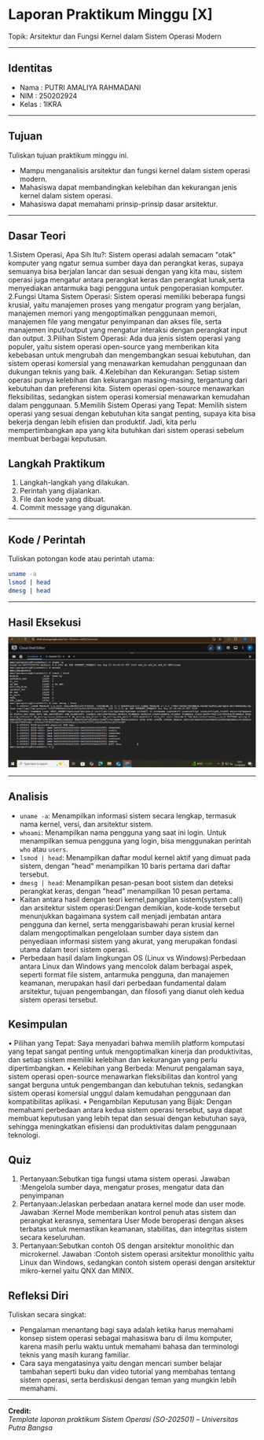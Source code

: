 
# Laporan Praktikum Minggu [X]
Topik: Arsitektur dan Fungsi Kernel dalam Sistem Operasi Modern 

---

## Identitas
- Nama  : PUTRI AMALIYA RAHMADANI 
- NIM   : 250202924
- Kelas : 1IKRA 

---

## Tujuan
Tuliskan tujuan praktikum minggu ini.  
- Mampu menganalisis arsitektur dan fungsi kernel dalam sistem operasi modern.
- Mahasiswa dapat membandingkan kelebihan dan kekurangan jenis kernel dalam sistem operasi.
- Mahasiswa dapat memahami prinsip-prinsip dasar arsitektur.
---

## Dasar Teori
1.Sistem Operasi, Apa Sih Itu?: Sistem operasi adalah semacam "otak" komputer yang ngatur semua sumber daya dan perangkat keras, supaya semuanya bisa berjalan lancar dan sesuai dengan yang kita mau, sistem operasi juga mengatur antara perangkat keras dan perangkat lunak,serta menyediakan antarmuka bagi pengguna untuk pengoperasian komputer.
2.Fungsi Utama Sistem Operasi: Sistem operasi memiliki beberapa fungsi krusial, yaitu manajemen proses yang mengatur program yang berjalan, manajemen memori yang mengoptimalkan penggunaan memori, manajemen file yang mengatur penyimpanan dan akses file, serta manajemen input/output yang mengatur interaksi dengan perangkat input dan output.
3.Pilihan Sistem Operasi: Ada dua jenis sistem operasi yang populer, yaitu sistem operasi open-source yang memberikan kita kebebasan untuk mengrubah dan mengembangkan sesuai kebutuhan, dan sistem operasi komersial yang menawarkan kemudahan penggunaan dan dukungan teknis yang baik.
4.Kelebihan dan Kekurangan: Setiap sistem operasi punya kelebihan dan kekurangan masing-masing, tergantung dari kebutuhan dan preferensi kita. Sistem operasi open-source menawarkan fleksibilitas, sedangkan sistem operasi komersial menawarkan kemudahan dalam penggunaan.
5.Memilih Sistem Operasi yang Tepat: Memilih sistem operasi yang sesuai dengan kebutuhan kita sangat penting, supaya kita bisa bekerja dengan lebih efisien dan produktif. Jadi, kita perlu mempertimbangkan apa yang kita butuhkan dari sistem operasi sebelum membuat berbagai keputusan.

## Langkah Praktikum
1. Langkah-langkah yang dilakukan.  
2. Perintah yang dijalankan.  
3. File dan kode yang dibuat.  
4. Commit message yang digunakan.

---

## Kode / Perintah
Tuliskan potongan kode atau perintah utama:
```bash
uname -a
lsmod | head
dmesg | head
```

---

## Hasil Eksekusi
![alt text](<screenshots/ss putri.png>)

---

## Analisis 
- `uname -a`: Menampilkan informasi sistem secara lengkap, termasuk nama kernel, versi, dan arsitektur sistem.
- `whoami`: Menampilkan nama pengguna yang saat ini login. Untuk menampilkan semua pengguna yang login, bisa menggunakan perintah `who` atau `users`.
- `lsmod | head`: Menampilkan daftar modul kernel aktif yang dimuat pada sistem, dengan "head" menampilkan 10 baris pertama dari daftar tersebut.
- `dmesg | head`: Menampilkan pesan-pesan boot sistem dan deteksi perangkat keras, dengan "head" menampilkan 10 pesan pertama.
- Kaitan antara hasil dengan teori kernel,panggilan sistem(system call) dan arsitektur sistem operasi:Dengan demikian, kode-kode tersebut menunjukkan bagaimana system call menjadi jembatan antara pengguna dan kernel, serta menggarisbawahi peran krusial kernel dalam mengoptimalkan pengelolaan sumber daya sistem dan penyediaan informasi sistem yang akurat, yang merupakan fondasi utama dalam teori sistem operasi.
- Perbedaan hasil dalam lingkungan OS (Linux vs Windows):Perbedaan antara Linux dan Windows yang mencolok dalam berbagai aspek, seperti format file sistem, antarmuka pengguna, dan manajemen keamanan, merupakan hasil dari perbedaan fundamental dalam arsitektur, tujuan pengembangan, dan filosofi yang dianut oleh kedua sistem operasi tersebut.


## Kesimpulan
• Pilihan yang Tepat: Saya menyadari bahwa memilih platform komputasi yang tepat sangat penting untuk mengoptimalkan kinerja dan produktivitas, dan setiap sistem memiliki kelebihan dan kekurangan yang perlu dipertimbangkan.
• Kelebihan yang Berbeda: Menurut pengalaman saya, sistem operasi open-source menawarkan fleksibilitas dan kontrol yang sangat berguna untuk pengembangan dan kebutuhan teknis, sedangkan sistem operasi komersial unggul dalam kemudahan penggunaan dan kompatibilitas aplikasi.
• Pengambilan Keputusan yang Bijak: Dengan memahami perbedaan antara kedua sistem operasi tersebut, saya dapat membuat keputusan yang lebih tepat dan sesuai dengan kebutuhan saya, sehingga meningkatkan efisiensi dan produktivitas dalam penggunaan teknologi.


## Quiz
1. Pertanyaan:Sebutkan tiga fungsi utama sistem operasi.
   Jawaban   :Mengelola sumber daya, mengatur proses, mengatur data dan penyimpanan 
2. Pertanyaan:Jelaskan perbedaan anatara kernel mode dan user mode.
   Jawaban   :Kernel Mode memberikan kontrol penuh atas sistem dan perangkat kerasnya, sementara User Mode beroperasi                   dengan akses terbatas untuk memastikan keamanan, stabilitas, dan integritas sistem secara keseluruhan.
3. Pertanyaan:Sebutkan contoh OS dengan arsitektur monolithic dan microkernel.
   Jawaban   :Contoh sistem operasi arsitektur monolithic yaitu Linux dan Windows, sedangkan contoh sistem operasi dengan               arsitektur mikro-kernel yaitu QNX dan MINIX.


## Refleksi Diri
Tuliskan secara singkat:
- Pengalaman menantang bagi saya adalah ketika harus memahami konsep sistem operasi sebagai mahasiswa baru di ilmu komputer, karena masih perlu waktu untuk memahami bahasa dan terminologi teknis yang masih kurang familiar.
- Cara saya mengatasinya yaitu dengan mencari sumber belajar tambahan seperti buku dan video tutorial yang membahas tentang sistem operasi, serta berdiskusi dengan teman yang mungkin lebih memahami.

---

**Credit:**  
_Template laporan praktikum Sistem Operasi (SO-202501) – Universitas Putra Bangsa_
